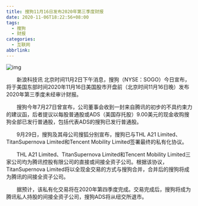 ```yaml
---
title: 搜狗11月16日发布2020年第三季度财报
date: 2020-11-06T18:22:56+08:00
tags:
  - 搜狗
  - 财报
categories:
  - 互联网
abbrlink:
---
```


![img](https://cdn.jsdelivr.net/gh/yakeing/Documentation@main/Hexo/images/d1cc-kcieyvz6382722.jpg)

　　新浪科技讯 北京时间11月2日下午消息，搜狗（NYSE：SOGO）今日宣布，将于美国东部时间2020年11月16日美国股市开盘前（北京时间11月16日晚）发布2020年第三季度未经审计财报。

　　搜狗今年7月27日曾宣布，公司董事会收到一封来自腾讯的初步的不具约束力的建议函，后者提议以每股普通股或ADS（美国存托股）9.00美元的现金收购搜狗全部已发行普通股，包括代表ADS的搜狗已发行普通股。

　　9月29日，搜狗及其母公司搜狐分别宣布，搜狗已与THL A21 Limited、TitanSupernova Limited和Tencent Mobility Limited签署最终的私有化协议。

　　THL A21 Limited、TitanSupernova Limited和Tencent Mobility Limited三家公司均为腾讯控股有限公司的直接或间接全资子公司。根据该协议，TitanSupernova Limited将以全现金交易的方式与搜狗合并，合并后的搜狗将成为腾讯的间接全资子公司。

　　据预计，该私有化交易将在2020年第四季度完成。交易完成后，搜狗将成为腾讯私人持股的间接全资子公司，搜狗ADS将从纽交所退市。
